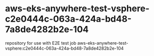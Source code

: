 # aws-eks-anywhere-test-vsphere-c2e0444c-063a-424a-bd48-7a8de4282b2e-104
repository for use with E2E test job aws-eks-anywhere-test-vsphere:c2e0444c-063a-424a-bd48-7a8de4282b2e-104
